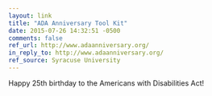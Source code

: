```yaml
---
layout: link
title: "ADA Anniversary Tool Kit"
date: 2015-07-26 14:32:51 -0500
comments: false
ref_url: http://www.adaanniversary.org/
in_reply_to: http://www.adaanniversary.org/
ref_source: Syracuse University
---
```


Happy 25th birthday to the Americans with Disabilities Act!
